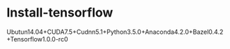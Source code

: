 # Install-tensorflow
Ubutun14.04+CUDA7.5+Cudnn5.1+Python3.5.0+Anaconda4.2.0+Bazel0.4.2+Tensorflow1.0.0-rc0
